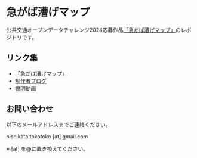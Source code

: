 # 急がば漕げマップ

公共交通オープンデータチャレンジ2024応募作品[「急がば漕げマップ」](https://nishikata-tokotoko.github.io/cycle-shortcut-map/)のレポジトリです。

## リンク集

- [「急がば漕げマップ」](https://nishikata-tokotoko.github.io/cycle-shortcut-map/)
- [制作者ブログ](https://note.com/nishitoko)
- [説明動画](https://www.youtube.com/watch?v=YSlaKohk5kU)

## お問い合わせ

以下のメールアドレスまでご連絡ください。

nishikata.tokotoko \[at\] gmail.com

※ \[at\] を@に置き換えてください。